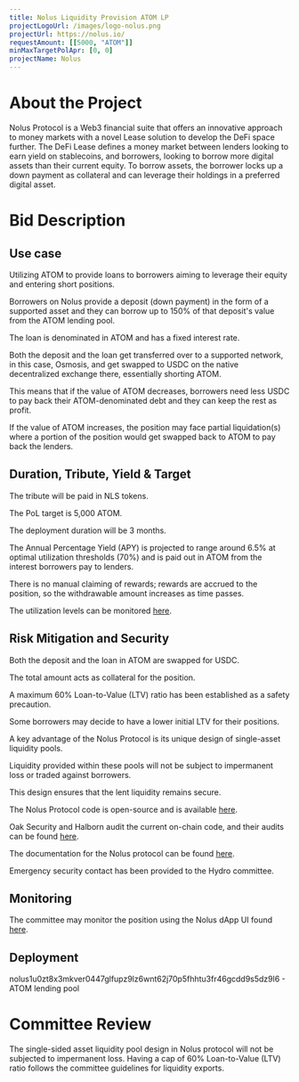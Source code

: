 ```yaml
---
title: Nolus Liquidity Provision ATOM LP
projectLogoUrl: /images/logo-nolus.png
projectUrl: https://nolus.io/
requestAmount: [[5000, "ATOM"]]
minMaxTargetPolApr: [0, 0]
projectName: Nolus
---
```


# About the Project

Nolus Protocol is a Web3 financial suite that offers an innovative approach to money markets with a novel Lease solution to develop the DeFi space further. The DeFi Lease defines a money market between lenders looking to earn yield on stablecoins, and borrowers, looking to borrow more digital assets than their current equity. To borrow assets, the borrower locks up a down payment as collateral and can leverage their holdings in a preferred digital asset.

# Bid Description

## Use case

Utilizing ATOM to provide loans to borrowers aiming to leverage their equity and entering short positions.

Borrowers on Nolus provide a deposit (down payment) in the form of a supported asset and they can borrow up to 150% of that deposit's value from the ATOM lending pool.

The loan is denominated in ATOM and has a fixed interest rate.

Both the deposit and the loan get transferred over to a supported network, in this case, Osmosis, and get swapped to USDC on the native decentralized exchange there, essentially shorting ATOM.

This means that if the value of ATOM decreases, borrowers need less USDC to pay back their ATOM-denominated debt and they can keep the rest as profit.

If the value of ATOM increases, the position may face partial liquidation(s) where a portion of the position would get swapped back to ATOM to pay back the lenders.

## Duration, Tribute, Yield & Target

The tribute will be paid in NLS tokens.

The PoL target is 5,000 ATOM.

The deployment duration will be 3 months.

The Annual Percentage Yield (APY) is projected to range around 6.5% at optimal utilization thresholds (70%) and is paid out in ATOM from the interest borrowers pay to lenders.

There is no manual claiming of rewards; rewards are accrued to the position, so the withdrawable amount increases as time passes.

The utilization levels can be monitored [here](https://app.nolus.io/stats).

## Risk Mitigation and Security

Both the deposit and the loan in ATOM are swapped for USDC.

The total amount acts as collateral for the position.

A maximum 60% Loan-to-Value (LTV) ratio has been established as a safety precaution.

Some borrowers may decide to have a lower initial LTV for their positions.

A key advantage of the Nolus Protocol is its unique design of single-asset liquidity pools.

Liquidity provided within these pools will not be subject to impermanent loss or traded against borrowers.

This design ensures that the lent liquidity remains secure.

The Nolus Protocol code is open-source and is available [here](https://github.com/nolus-protocol).

Oak Security and Halborn audit the current on-chain code, and their audits can be found [here](https://hub.nolus.io/en/articles/9680739-security).

The documentation for the Nolus protocol can be found [here](https://hub.nolus.io/en/collections/10034429-tech-documentation).

Emergency security contact has been provided to the Hydro committee.

## Monitoring

The committee may monitor the position using the Nolus dApp UI found [here](https://app.nolus.io/earn).

## Deployment

nolus1u0zt8x3mkver0447glfupz9lz6wnt62j70p5fhhtu3fr46gcdd9s5dz9l6 - ATOM lending pool

# Committee Review

The single-sided asset liquidity pool design in Nolus protocol will not be subjected to impermanent loss. Having a cap of 60% Loan-to-Value (LTV) ratio follows the committee guidelines for liquidity exports.

